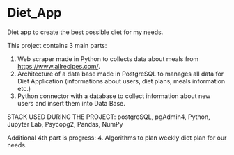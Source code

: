 # Diet_App
Diet app to create the best possible diet for my needs.

This project contains 3 main parts:
  1. Web scraper made in Python to collects data about meals from https://www.allrecipes.com/.
  2. Architecture of a data base made in PostgreSQL to manages all data for Diet Application (informations about users, diet plans, meals information etc.)
  3. Python connector with a database to collect information about new users and insert them into Data Base. 

STACK USED DURING THE PROJECT: postgreSQL, pgAdmin4, Python, Jupyter Lab, Psycopg2, Pandas, NumPy

Additional 4th part is progress:
  4. Algorithms to plan weekly diet plan for our needs.
